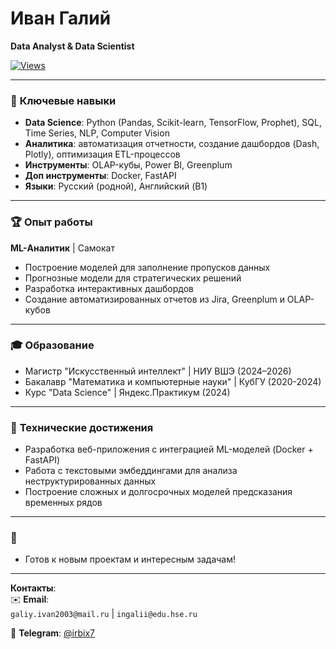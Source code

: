 # Иван Галий  
**Data Analyst & Data Scientist**  

[![Views](https://u8views.com/api/v1/github/profiles/63663261/views/day-week-month-total-count.svg)](https://u8views.com/github/1vlex)

---

### 📌 **Ключевые навыки**  
- **Data Science**: Python (Pandas, Scikit-learn, TensorFlow, Prophet), SQL, Time Series, NLP, Computer Vision  
- **Аналитика**: автоматизация отчетности, создание дашбордов (Dash, Plotly), оптимизация ETL-процессов  
- **Инструменты**: OLAP-кубы, Power BI, Greenplum
- **Доп инструменты**: Docker, FastAPI
- **Языки**: Русский (родной), Английский (B1)  

---

### 🏆 **Опыт работы**  
**ML-Аналитик** | Самокат
- Построение моделей для заполнение пропусков данных  
- Прогнозные модели для стратегических решений  
- Разработка интерактивных дашбордов
- Создание автоматизированных отчетов из Jira, Greenplum и OLAP-кубов  

---

### 🎓 **Образование**  
- Магистр "Искусственный интеллект" | НИУ ВШЭ (2024–2026)  
- Бакалавр "Математика и компьютерные науки" | КубГУ (2020-2024)
- Курс "Data Science" | Яндекс.Практикум (2024)  

---

### 🔧 **Технические достижения**  
- Разработка веб-приложения с интеграцией ML-моделей (Docker + FastAPI)  
- Работа с текстовыми эмбеддингами для анализа неструктурированных данных
- Построение сложных и долгосрочных моделей предсказания временных рядов 


---

### 📍
* Готов к новым проектам и интересным задачам!

---

**Контакты**:  
✉️ **Email**:  
`galiy.ivan2003@mail.ru` | `ingalii@edu.hse.ru` 

📱 **Telegram**: [@irbix7](https://t.me/irbix7)
